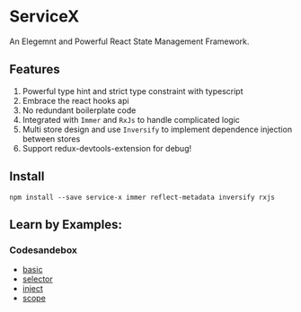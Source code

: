 # ServiceX

An Elegemnt and Powerful React State Management Framework.

## Features
1. Powerful type hint and strict type constraint with typescript
2. Embrace the react hooks api
3. No redundant boilerplate code
4. Integrated with `Immer` and `RxJs` to handle complicated logic 
5. Multi store design and use `Inversify` to implement dependence injection between stores
6. Support redux-devtools-extension for debug!

## Install
```
npm install --save service-x immer reflect-metadata inversify rxjs
```
## Learn by Examples:

### Codesandebox


- [basic](https://codesandbox.io/s/service-x-basic-2v71i)
- [selector](https://codesandbox.io/s/service-x-selector-cku71)
- [inject](https://codesandbox.io/s/service-xinject-bvg63)
- [scope](https://codesandbox.io/s/service-x-scope-8oool)
